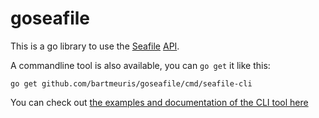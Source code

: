 # goseafile

This is a go library to use the [Seafile](http://seafile.com/) [API](manual.seafile.com/develop/web_api.html).


A commandline tool is also available, you can `go get` it like this:

    go get github.com/bartmeuris/goseafile/cmd/seafile-cli

You can check out [the examples and documentation of the CLI tool here](cmd/seafile-cli/)

